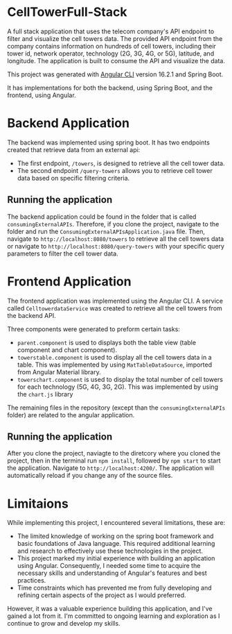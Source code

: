 # CellTowerFull-Stack

A full stack application that uses the telecom company's API endpoint to filter and visualize the cell towers data. The provided API endpoint from the company contains information on hundreds of cell towers, including their tower id, network operator, technology (2G, 3G, 4G, or 5G), latitude, and longitude. The application
is built to consume the API and visualize the data.


This project was generated with [Angular CLI](https://github.com/angular/angular-cli) version 16.2.1 and Spring Boot.

It has implementations for both the backend, using Spring Boot, and the frontend, using Angular.

# Backend Application

The backend was implemented using spring boot. It has two endpoints created that retrieve data from an external api:

- The first endpoint, `/towers`, is designed to retrieve all the cell tower data.
- The second endpoint `/query-towers` allows you to retrieve cell tower data based on specific filtering criteria. 

## Running the application 

The backend application could be found in the folder that is called `consumingExternalAPIs`. Therefore, if you clone the project, navigate to the folder and run the `ConsumingExternalAPIsApplication.java` file. Then, navigate to `http://localhost:8080/towers` to retrieve all the cell towers data or navigate to `http://localhost:8080/query-towers` with your specific query parameters to filter the cell tower data.

# Frontend Application

The frontend application was implemented  using the Angular CLI. A service called `CelltowerdataService` was created to retrieve all the cell towers from the backend API.

Three components were generated to preform certain tasks:
- `parent.component` is used to displays both the table view (table component and chart component).
- `towerstable.component` is used to display all the cell towers data in a table. This was implemented by using `MatTableDataSource`, imported from Angular Material library.
- `towerschart.component` is used to display the total number of cell towers for each technology (5G, 4G, 3G, 2G). This was implemented by using the `chart.js` library

The remaining files in the repository (except than the `consumingExternalAPIs` folder) are related to the angular application.

## Running the application

After you clone the project, naviagte to the diretcory where you cloned the project, then in the terminal run `npm install`, followed by `npm start` to start the application. Navigate to `http://localhost:4200/`. The application will automatically reload if you change any of the source files. 

# Limitaions
While implementing this project, I encountered several limitations, these are:

- The limited knowledge of working on the spring boot framework and basic foundations of Java language. This required additional learning and research to effectively use these technologies in the project. 
- This project marked my initial experience with building an application using Angular. Consequently, I needed some time to acquire the necessary skills and understanding of Angular's features and best practices.
- Time constraints which has prevented me from fully developing and refining certain aspects of the project as I would preferred.

However, it was a valuable experience building this application, and I've gained a lot from it. I'm committed to ongoing learning and exploration as I continue to grow and develop my skills.
